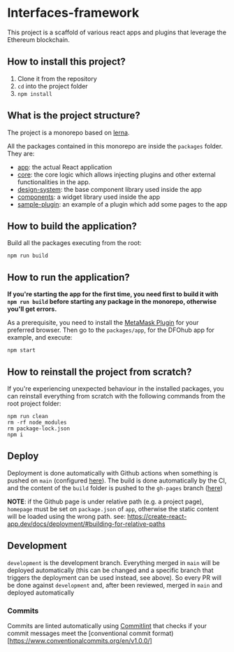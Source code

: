 # Interfaces-framework

This project is a scaffold of various react apps and plugins that leverage the Ethereum blockchain.

## How to install this project?

1. Clone it from the repository
2. `cd` into the project folder
3. `npm install`

## What is the project structure?

The project is a monorepo based on [lerna](https://lerna.js.org/).

All the packages contained in this monorepo are inside the `packages` folder.
They are:

- [app](./packages/app/README.md): the actual React application
- [core](./packages/core/README.md): the core logic which allows injecting plugins and other external functionalities in the app.
- [design-system](./packages/design-system/README.md): the base component library used inside the app
- [components](./packages/components/README.md): a widget library used inside the app
- [sample-plugin](./packages/sample-plugin/README.md): an example of a plugin which add some pages to the app

## How to build the application?

Build all the packages executing from the root:

```
npm run build
```

## How to run the application?

**If you're starting the app for the first time, you need first to build it with `npm run build` before starting any package in the monorepo, otherwise you'll get errors.**

As a prerequisite, you need to install the [MetaMask Plugin](https://metamask.io/download.html) for your preferred browser.
Then go to the `packages/app`, for the DFOhub app for example, and execute:

```
npm start
```

## How to reinstall the project from scratch?

If you're experiencing unexpected behaviour in the installed packages, you can reinstall everything from scratch with the following commands from the root project folder:

```
npm run clean
rm -rf node_modules
rm package-lock.json
npm i
```

## Deploy

Deployment is done automatically with Github actions when something is pushed on `main` (configured [here](https://github.com/b-u-i-d-l/js-framework/blob/main/.github/workflows/build-and-deploy.yml#L6)).
The build is done automatically by the CI, and the content of the `build` folder is pushed to the `gh-pages` branch ([here](https://github.com/b-u-i-d-l/js-framework/blob/main/.github/workflows/build-and-deploy.yml#L26))

**NOTE**: if the Github page is under relative path (e.g. a project page), `homepage` must be set on `package.json` of `app`, otherwise the static content will be loaded using the wrong path. see: https://create-react-app.dev/docs/deployment/#building-for-relative-paths

## Development

`development` is the development branch. Everything merged in `main` will be deployed automatically (this can be changed and a specific branch that triggers the deployment can be used instead, see above). So every PR will be done against `development` and, after been reviewed, merged in `main` and deployed automatically

### Commits

Commits are linted automatically using [Commitlint](https://commitlint.js.org/) that checks if your commit messages meet the [conventional commit format)[https://www.conventionalcommits.org/en/v1.0.0/]
